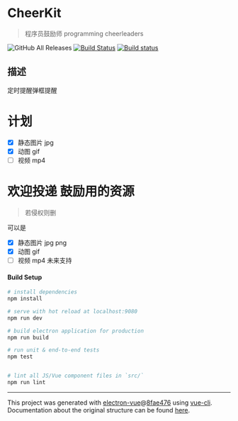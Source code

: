 # CheerKit

> 程序员鼓励师 programming cheerleaders

![GitHub All Releases](https://img.shields.io/github/downloads/juforg/cheerkit/total.svg) [![Build Status](https://travis-ci.org/juforg/cheerkit.svg?branch=master)](https://travis-ci.org/juforg/cheerkit) [![Build status](https://ci.appveyor.com/api/projects/status/hdp6df0ylejmv27j?svg=true)](https://ci.appveyor.com/project/juforg/cheerkit)
## 描述
定时提醒弹框提醒

# 计划
- [x] 静态图片 jpg
- [x] 动图 gif
- [ ] 视频 mp4

# 欢迎投递 鼓励用的资源
> 若侵权则删

可以是 
- [x] 静态图片 jpg png
- [x] 动图 gif
- [ ] 视频 mp4 未来支持

#### Build Setup

``` bash
# install dependencies
npm install

# serve with hot reload at localhost:9080
npm run dev

# build electron application for production
npm run build

# run unit & end-to-end tests
npm test


# lint all JS/Vue component files in `src/`
npm run lint

```


---

This project was generated with [electron-vue](https://github.com/SimulatedGREG/electron-vue)@[8fae476](https://github.com/SimulatedGREG/electron-vue/tree/8fae4763e9d225d3691b627e83b9e09b56f6c935) using [vue-cli](https://github.com/vuejs/vue-cli). Documentation about the original structure can be found [here](https://simulatedgreg.gitbooks.io/electron-vue/content/index.html).
